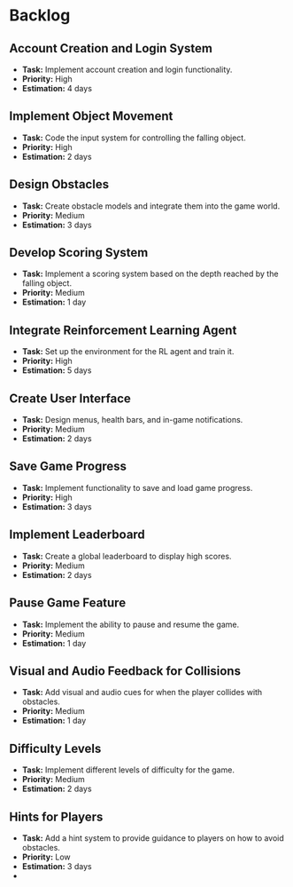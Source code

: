 # Backlog

## Account Creation and Login System
- **Task:** Implement account creation and login functionality.
- **Priority:** High
- **Estimation:** 4 days

## Implement Object Movement
- **Task:** Code the input system for controlling the falling object.
- **Priority:** High
- **Estimation:** 2 days

## Design Obstacles
- **Task:** Create obstacle models and integrate them into the game world.
- **Priority:** Medium
- **Estimation:** 3 days

## Develop Scoring System
- **Task:** Implement a scoring system based on the depth reached by the falling object.
- **Priority:** Medium
- **Estimation:** 1 day

## Integrate Reinforcement Learning Agent
- **Task:** Set up the environment for the RL agent and train it.
- **Priority:** High
- **Estimation:** 5 days

## Create User Interface
- **Task:** Design menus, health bars, and in-game notifications.
- **Priority:** Medium
- **Estimation:** 2 days

## Save Game Progress
- **Task:** Implement functionality to save and load game progress.
- **Priority:** High
- **Estimation:** 3 days

## Implement Leaderboard
- **Task:** Create a global leaderboard to display high scores.
- **Priority:** Medium
- **Estimation:** 2 days

## Pause Game Feature
- **Task:** Implement the ability to pause and resume the game.
- **Priority:** Medium
- **Estimation:** 1 day

## Visual and Audio Feedback for Collisions
- **Task:** Add visual and audio cues for when the player collides with obstacles.
- **Priority:** Medium
- **Estimation:** 1 day

## Difficulty Levels
- **Task:** Implement different levels of difficulty for the game.
- **Priority:** Medium
- **Estimation:** 2 days

## Hints for Players
- **Task:** Add a hint system to provide guidance to players on how to avoid obstacles.
- **Priority:** Low
- **Estimation:** 3 days
- 